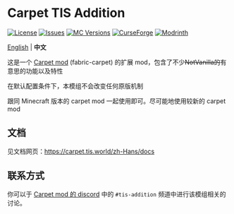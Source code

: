 # Carpet TIS Addition

[![License](https://img.shields.io/github/license/TISUnion/Carpet-TIS-Addition.svg)](http://www.gnu.org/licenses/lgpl-3.0.html)
[![Issues](https://img.shields.io/github/issues/TISUnion/Carpet-TIS-Addition.svg)](https://github.com/TISUnion/Carpet-TIS-Addition/issues)
[![MC Versions](https://cf.way2muchnoise.eu/versions/For%20MC_397510_all.svg)](https://legacy.curseforge.com/minecraft/mc-mods/carpet-tis-addition)
[![CurseForge](https://cf.way2muchnoise.eu/full_397510_downloads.svg)](https://legacy.curseforge.com/minecraft/mc-mods/carpet-tis-addition)
[![Modrinth](https://img.shields.io/modrinth/dt/jE0SjGuf?label=Modrinth%20Downloads)](https://modrinth.com/mod/carpet-tis-addition)

[English](README.md) | **中文**

这是一个 [Carpet mod](https://github.com/gnembon/fabric-carpet) (fabric-carpet) 的扩展 mod，包含了不少~~NotVanilla的~~有意思的功能以及特性

在默认配置条件下，本模组不会改变任何原版机制

跟同 Minecraft 版本的 carpet mod 一起使用即可。尽可能地使用较新的 carpet mod

## 文档

见文档网页：https://carpet.tis.world/zh-Hans/docs

## 联系方式

你可以于 [Carpet mod 的 discord](https://discord.gg/gn99m4QRY4) 中的 `#tis-addition` 频道中进行该模组相关的讨论。
